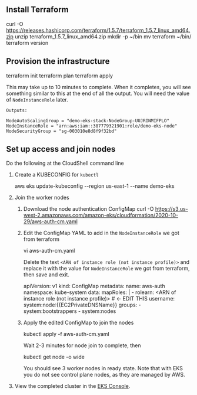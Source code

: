 ## Install Terraform

curl -O https://releases.hashicorp.com/terraform/1.5.7/terraform_1.5.7_linux_amd64.zip
unzip terraform_1.5.7_linux_amd64.zip
mkdir -p ~/bin
mv terraform ~/bin/
terraform version



## Provision the infrastructure

terraform init
terraform plan
terraform apply


This may take up to 10 minutes to complete. When it completes, you will see something similar to this at the end of all the output. You will need the value of `NodeInstanceRole` later.

```
Outputs:

NodeAutoScalingGroup = "demo-eks-stack-NodeGroup-UUJRINMIFPLO"
NodeInstanceRole = "arn:aws:iam::387779321901:role/demo-eks-node"
NodeSecurityGroup = "sg-003010e8d8f9f32bd"
```

## Set up access and join nodes

Do the following at the CloudShell command line

1.  Create a KUBECONFIG for `kubectl`

    aws eks update-kubeconfig --region us-east-1 --name demo-eks

1.  Join the worker nodes

    1. Download the node authentication ConfigMap
        curl -O https://s3.us-west-2.amazonaws.com/amazon-eks/cloudformation/2020-10-29/aws-auth-cm.yaml

    1.  Edit the ConfigMap YAML to add in the `NodeInstanceRole` we got from terraform

        vi aws-auth-cm.yaml

        Delete the text `<ARN of instance role (not instance profile)>` and replace it with the value for `NodeInstanceRole` we got from terraform, then save and exit.

 
        apiVersion: v1
        kind: ConfigMap
        metadata:
        name: aws-auth
        namespace: kube-system
        data:
        mapRoles: |
            - rolearn: <ARN of instance role (not instance profile)> # <- EDIT THIS
            username: system:node:{{EC2PrivateDNSName}}
            groups:
                - system:bootstrappers
                - system:nodes


    1.  Apply the edited ConfigMap to join the nodes

        kubectl apply -f aws-auth-cm.yaml

        Wait 2-3 minutes for node join to complete, then

        kubectl get node -o wide

        You should see 3 worker nodes in ready state. Note that with EKS you do not see control plane nodes, as they are managed by AWS.

1.  View the completed cluster in the [EKS Console](https://us-east-1.console.aws.amazon.com/eks/home?region=us-east-1).